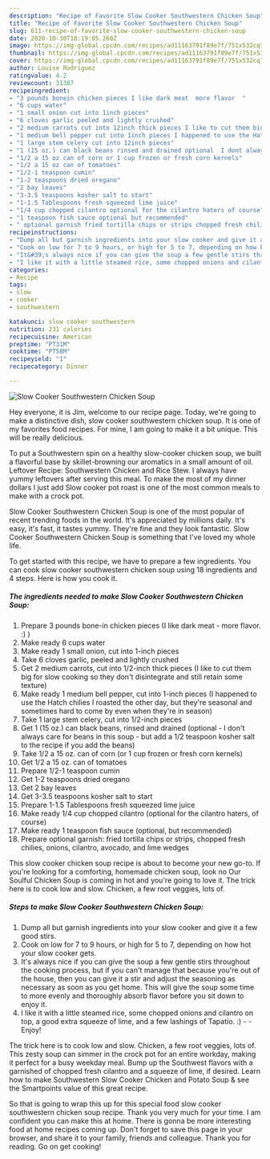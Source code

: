 ```yaml
---
description: "Recipe of Favorite Slow Cooker Southwestern Chicken Soup"
title: "Recipe of Favorite Slow Cooker Southwestern Chicken Soup"
slug: 611-recipe-of-favorite-slow-cooker-southwestern-chicken-soup
date: 2020-10-30T18:19:05.260Z
image: https://img-global.cpcdn.com/recipes/ad11163791f89e7f/751x532cq70/slow-cooker-southwestern-chicken-soup-recipe-main-photo.jpg
thumbnail: https://img-global.cpcdn.com/recipes/ad11163791f89e7f/751x532cq70/slow-cooker-southwestern-chicken-soup-recipe-main-photo.jpg
cover: https://img-global.cpcdn.com/recipes/ad11163791f89e7f/751x532cq70/slow-cooker-southwestern-chicken-soup-recipe-main-photo.jpg
author: Louise Rodriguez
ratingvalue: 4.2
reviewcount: 31387
recipeingredient:
- "3 pounds bonein chicken pieces I like dark meat  more flavor  "
- "6 cups water"
- "1 small onion cut into 1inch pieces"
- "6 cloves garlic peeled and lightly crushed"
- "2 medium carrots cut into 12inch thick pieces I like to cut them big for slow cooking so they dont disintegrate and still retain some texture"
- "1 medium bell pepper cut into 1inch pieces I happened to use the Hatch chilies I roasted the other day but theyre seasonal and sometimes hard to come by even when theyre in season"
- "1 large stem celery cut into 12inch pieces"
- "1 (15 oz.) can black beans rinsed and drained optional  I dont always care for beans in this soup  but add a 12 teaspoon kosher salt to the recipe if you add the beans"
- "1/2 a 15 oz can of corn or 1 cup frozen or fresh corn kernels"
- "1/2 a 15 oz can of tomatoes"
- "1/2-1 teaspoon cumin"
- "1-2 teaspoons dried oregano"
- "2 bay leaves"
- "3-3.5 teaspoons kosher salt to start"
- "1-1.5 Tablespoons fresh squeezed lime juice"
- "1/4 cup chopped cilantro optional for the cilantro haters of course"
- "1 teaspoon fish sauce optional but recommended"
- " optional garnish fried tortilla chips or strips chopped fresh chilies onions cilantro avocado and lime wedges"
recipeinstructions:
- "Dump all but garnish ingredients into your slow cooker and give it a few good stirs."
- "Cook on low for 7 to 9 hours, or high for 5 to 7, depending on how hot your slow cooker gets."
- "It&#39;s always nice if you can give the soup a few gentle stirs throughout the cooking process, but if you can&#39;t manage that because you&#39;re out of the house, then you can give it a stir and adjust the seasoning as necessary as soon as you get home. This will give the soup some time to more evenly and thoroughly absorb flavor before you sit down to enjoy it."
- "I like it with a little steamed rice, some chopped onions and cilantro on top, a good extra squeeze of lime, and a few lashings of Tapatío. :)  Enjoy!"
categories:
- Recipe
tags:
- slow
- cooker
- southwestern

katakunci: slow cooker southwestern 
nutrition: 231 calories
recipecuisine: American
preptime: "PT31M"
cooktime: "PT58M"
recipeyield: "1"
recipecategory: Dinner

---
```



![Slow Cooker Southwestern Chicken Soup](https://img-global.cpcdn.com/recipes/ad11163791f89e7f/751x532cq70/slow-cooker-southwestern-chicken-soup-recipe-main-photo.jpg)

Hey everyone, it is Jim, welcome to our recipe page. Today, we're going to make a distinctive dish, slow cooker southwestern chicken soup. It is one of my favorites food recipes. For mine, I am going to make it a bit unique. This will be really delicious.

To put a Southwestern spin on a healthy slow-cooker chicken soup, we built a flavorful base by skillet-browning our aromatics in a small amount of oil. Leftover Recipe: Southwestern Chicken and Rice Stew. I always have yummy leftovers after serving this meal. To make the most of my dinner dollars I just add Slow cooker pot roast is one of the most common meals to make with a crock pot.

Slow Cooker Southwestern Chicken Soup is one of the most popular of recent trending foods in the world. It's appreciated by millions daily. It's easy, it's fast, it tastes yummy. They're fine and they look fantastic. Slow Cooker Southwestern Chicken Soup is something that I've loved my whole life.


To get started with this recipe, we have to prepare a few ingredients. You can cook slow cooker southwestern chicken soup using 18 ingredients and 4 steps. Here is how you cook it.

<!--inarticleads1-->

##### The ingredients needed to make Slow Cooker Southwestern Chicken Soup:

1. Prepare 3 pounds bone-in chicken pieces (I like dark meat - more flavor. :) )
1. Make ready 6 cups water
1. Make ready 1 small onion, cut into 1-inch pieces
1. Take 6 cloves garlic, peeled and lightly crushed
1. Get 2 medium carrots, cut into 1/2-inch thick pieces (I like to cut them big for slow cooking so they don&#39;t disintegrate and still retain some texture)
1. Make ready 1 medium bell pepper, cut into 1-inch pieces (I happened to use the Hatch chilies I roasted the other day, but they&#39;re seasonal and sometimes hard to come by even when they&#39;re in season)
1. Take 1 large stem celery, cut into 1/2-inch pieces
1. Get 1 (15 oz.) can black beans, rinsed and drained (optional - I don&#39;t always care for beans in this soup - but add a 1/2 teaspoon kosher salt to the recipe if you add the beans)
1. Take 1/2 a 15 oz. can of corn (or 1 cup frozen or fresh corn kernels)
1. Get 1/2 a 15 oz. can of tomatoes
1. Prepare 1/2-1 teaspoon cumin
1. Get 1-2 teaspoons dried oregano
1. Get 2 bay leaves
1. Get 3-3.5 teaspoons kosher salt to start
1. Prepare 1-1.5 Tablespoons fresh squeezed lime juice
1. Make ready 1/4 cup chopped cilantro (optional for the cilantro haters, of course)
1. Make ready 1 teaspoon fish sauce (optional, but recommended)
1. Prepare  optional garnish: fried tortilla chips or strips, chopped fresh chilies, onions, cilantro, avocado, and lime wedges


This slow cooker chicken soup recipe is about to become your new go-to. If you&#39;re looking for a comforting, homemade chicken soup, look no Our Soulful Chicken Soup is coming in hot and you&#39;re going to love it. The trick here is to cook low and slow. Chicken, a few root veggies, lots of. 

<!--inarticleads2-->

##### Steps to make Slow Cooker Southwestern Chicken Soup:

1. Dump all but garnish ingredients into your slow cooker and give it a few good stirs.
1. Cook on low for 7 to 9 hours, or high for 5 to 7, depending on how hot your slow cooker gets.
1. It&#39;s always nice if you can give the soup a few gentle stirs throughout the cooking process, but if you can&#39;t manage that because you&#39;re out of the house, then you can give it a stir and adjust the seasoning as necessary as soon as you get home. This will give the soup some time to more evenly and thoroughly absorb flavor before you sit down to enjoy it.
1. I like it with a little steamed rice, some chopped onions and cilantro on top, a good extra squeeze of lime, and a few lashings of Tapatío. :) -  - Enjoy!


The trick here is to cook low and slow. Chicken, a few root veggies, lots of. This zesty soup can simmer in the crock pot for an entire workday, making it perfect for a busy weekday meal. Bump up the Southwest flavors with a garnished of chopped fresh cilantro and a squeeze of lime, if desired. Learn how to make Southwestern Slow Cooker Chicken and Potato Soup &amp; see the Smartpoints value of this great recipe. 

So that is going to wrap this up for this special food slow cooker southwestern chicken soup recipe. Thank you very much for your time. I am confident you can make this at home. There is gonna be more interesting food at home recipes coming up. Don't forget to save this page in your browser, and share it to your family, friends and colleague. Thank you for reading. Go on get cooking!
